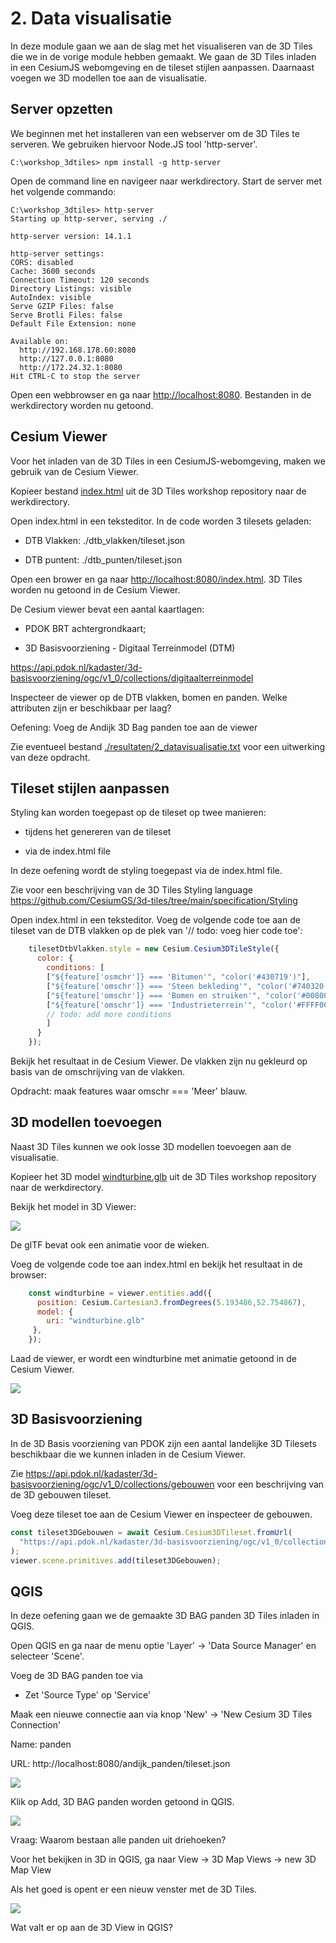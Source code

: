 # 2. Data visualisatie

In deze module gaan we aan de slag met het visualiseren van de 3D Tiles die we in de vorige module hebben gemaakt. We gaan de 3D Tiles inladen in een CesiumJS webomgeving en de tileset stijlen aanpassen. Daarnaast voegen we 3D modellen toe aan de visualisatie.

## Server opzetten

We beginnen met het installeren van een webserver om de 3D Tiles te serveren. We gebruiken hiervoor Node.JS tool 'http-server'.

```shell
C:\workshop_3dtiles> npm install -g http-server
``` 

Open de command line en navigeer naar werkdirectory. Start de server met het volgende commando:

```shell
C:\workshop_3dtiles> http-server
Starting up http-server, serving ./

http-server version: 14.1.1

http-server settings:
CORS: disabled
Cache: 3600 seconds
Connection Timeout: 120 seconds
Directory Listings: visible
AutoIndex: visible
Serve GZIP Files: false
Serve Brotli Files: false
Default File Extension: none

Available on:
  http://192.168.178.60:8080
  http://127.0.0.1:8080
  http://172.24.32.1:8080
Hit CTRL-C to stop the server
```

Open een webbrowser en ga naar [http://localhost:8080](http://localhost:8080). Bestanden in de werkdirectory worden nu getoond.

## Cesium Viewer

Voor het inladen van de 3D Tiles in een CesiumJS-webomgeving, maken we gebruik van de Cesium Viewer.

Kopieer bestand [index.html](./index.html) uit de 3D Tiles workshop repository naar de werkdirectory.

Open index.html in een teksteditor. In de code worden 3 tilesets geladen:

-  DTB Vlakken: ./dtb_vlakken/tileset.json

-  DTB puntent: ./dtb_punten/tileset.json

Open een brower en ga naar [http://localhost:8080/index.html](http://localhost:8080/index.html). 3D Tiles worden nu getoond in de Cesium Viewer.

De Cesium viewer bevat een aantal kaartlagen:

- PDOK BRT achtergrondkaart;

- 3D Basisvoorziening - Digitaal Terreinmodel (DTM)

https://api.pdok.nl/kadaster/3d-basisvoorziening/ogc/v1_0/collections/digitaalterreinmodel

Inspecteer de viewer op de DTB vlakken, bomen en panden. Welke attributen zijn er beschikbaar per laag?

Oefening: Voeg de Andijk 3D Bag panden toe aan de viewer

Zie eventueel bestand [./resultaten/2_datavisualisatie.txt](./resultaten/2_datavisualisatie.txt) voor een uitwerking van deze opdracht.

## Tileset stijlen aanpassen

Styling kan worden toegepast op de tileset op twee manieren:

- tijdens het genereren van de tileset

- via de index.html file

In deze oefening wordt de styling toegepast via de index.html file.

Zie voor een beschrijving van de 3D Tiles Styling language https://github.com/CesiumGS/3d-tiles/tree/main/specification/Styling

Open index.html in een teksteditor. Voeg de volgende code toe aan de tileset van de DTB vlakken 
op de plek van '// todo: voeg hier code toe':

```javascript
    tilesetDtbVlakken.style = new Cesium.Cesium3DTileStyle({
      color: {
        conditions: [
        ["${feature['osmchr']} === 'Bitumen'", "color('#430719')"],
        ["${feature['omschr']} === 'Steen bekleding'", "color('#740320')"],
        ["${feature['omschr']} === 'Bomen en struiken'", "color('#008000')"],
        ["${feature['omschr']} === 'Industrieterrein'", "color('#FFFF00')"]
        // todo: add more conditions
        ]
      }
    });
```

Bekijk het resultaat in de Cesium Viewer. De vlakken zijn nu gekleurd op basis van de omschrijving van de vlakken. 

Opdracht: maak features waar omschr === 'Meer' blauw.

## 3D modellen toevoegen

Naast 3D Tiles kunnen we ook losse 3D modellen toevoegen aan de visualisatie.

Kopieer het 3D model [windturbine.glb](./windturbine.glb) uit de 3D Tiles workshop repository naar de werkdirectory.

Bekijk het model in 3D Viewer:

<img src = "./images/windturbine.png">

De glTF bevat ook een animatie voor de wieken.

Voeg de volgende code toe aan index.html en bekijk het resultaat in de browser:

```javascript
    const windturbine = viewer.entities.add({ 
      position: Cesium.Cartesian3.fromDegrees(5.193486,52.754867), 
      model: { 
        uri: "windturbine.glb"         
     }, 
    });
```

Laad de viewer, er wordt een windturbine met animatie getoond in de Cesium Viewer.

<img src = "./images/windturbine.gif">

## 3D Basisvoorziening

In de 3D Basis voorziening van PDOK zijn een aantal landelijke 3D Tilesets beschikbaar die we kunnen inladen in de Cesium Viewer.

Zie https://api.pdok.nl/kadaster/3d-basisvoorziening/ogc/v1_0/collections/gebouwen voor een beschrijving van de 3D gebouwen 
tileset. 

Voeg deze tileset toe aan de Cesium Viewer en inspecteer de gebouwen.

```javascript
const tileset3DGebouwen = await Cesium.Cesium3DTileset.fromUrl(
  "https://api.pdok.nl/kadaster/3d-basisvoorziening/ogc/v1_0/collections/gebouwen/3dtiles"
);  
viewer.scene.primitives.add(tileset3DGebouwen);
```

## QGIS

In deze oefening gaan we de gemaakte 3D BAG panden 3D Tiles inladen in QGIS.

Open QGIS en ga naar de menu optie 'Layer' -> 'Data Source Manager' en selecteer 'Scene'.

Voeg de 3D BAG panden toe via 

- Zet 'Source Type' op 'Service'

Maak een nieuwe connectie aan via knop 'New' -> 'New Cesium 3D Tiles Connection'

Name: panden

URL: http://localhost:8080/andijk_panden/tileset.json

<img src = "./images/qgis_tiled_scene_connection.png">

Klik op Add, 3D BAG panden worden getoond in QGIS.

<img src = "./images/qgis_3dtiles_2d.png">

Vraag: Waarom bestaan alle panden uit driehoeken?

Voor het bekijken in 3D in QGIS, ga naar View -> 3D Map Views ->  new 3D Map View

Als het goed is opent er een nieuw venster met de 3D Tiles.

<img src = "./images/qgis_3dtiles_panden.png">

Wat valt er op aan de 3D View in QGIS?




